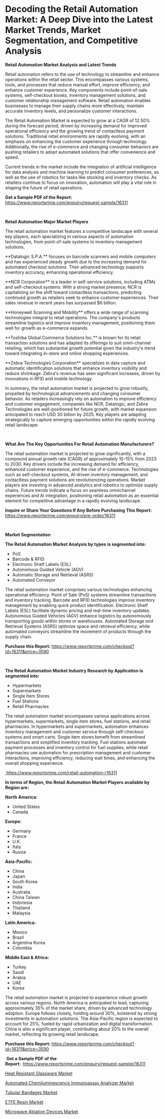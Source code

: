 <p><h1>Decoding the Retail Automation Market: A Deep Dive into the Latest Market Trends, Market Segmentation, and Competitive Analysis</h1></p><p><strong>Retail Automation Market Analysis and Latest Trends</strong></p>
<p><p>Retail automation refers to the use of technology to streamline and enhance operations within the retail sector. This encompasses various systems, tools, and processes that reduce manual effort, improve efficiency, and enhance customer experience. Key components include point-of-sale systems, self-checkout kiosks, inventory management solutions, and customer relationship management software. Retail automation enables businesses to manage their supply chains more effectively, maintain accurate inventory levels, and personalize customer interactions.</p><p>The Retail Automation Market is expected to grow at a CAGR of 12.50% during the forecast period, driven by increasing demand for improved operational efficiency and the growing trend of contactless payment solutions. Traditional retail environments are rapidly evolving, with an emphasis on enhancing the customer experience through technology. Additionally, the rise of e-commerce and changing consumer behaviors are pushing retailers to adopt automated solutions that offer convenience and speed. </p><p>Current trends in the market include the integration of artificial intelligence for data analysis and machine learning to predict consumer preferences, as well as the use of robotics for tasks like stocking and inventory checks. As retailers continue to focus on innovation, automation will play a vital role in shaping the future of retail operations.</p></p>
<p><strong>Get a Sample PDF of the Report:&nbsp;</strong> <a href="https://www.reportprime.com/enquiry/request-sample/16311?utm_campaign=1420&utm_medium=2&utm_source=Github&utm_content=ia&utm_term=02122024&utm_id=retail-automation">https://www.reportprime.com/enquiry/request-sample/16311</a></p>
<p>&nbsp;</p>
<p><strong>Retail Automation Major Market Players</strong></p>
<p><p>The retail automation market features a competitive landscape with several key players, each specializing in various aspects of automation technologies, from point-of-sale systems to inventory management solutions.</p><p>**Datalogic S.P.A.** focuses on barcode scanners and mobile computers and has experienced steady growth due to the increasing demand for automated checkout solutions. Their advanced technology supports inventory accuracy, enhancing operational efficiency.</p><p>**NCR Corporation** is a leader in self-service solutions, including ATMs and self-checkout systems. With a strong market presence, NCR is capitalizing on the shift toward contactless transactions, predicting continued growth as retailers seek to enhance customer experiences. Their sales revenue in recent years has surpassed $6 billion.</p><p>**Honeywell Scanning and Mobility** offers a wide range of scanning technologies integral to retail operations. The company's products streamline logistics and improve inventory management, positioning them well for growth as e-commerce expands. </p><p>**Toshiba Global Commerce Solutions Inc.** is known for its retail transaction solutions and has adapted its offerings to suit omni-channel retailing, which has substantial growth potential given the industry's trend toward integrating in-store and online shopping experiences.</p><p>**Zebra Technologies Corporation** specializes in data capture and automatic identification solutions that enhance inventory visibility and reduce shrinkage. Zebra's revenue has seen significant increases, driven by innovations in RFID and mobile technology.</p><p>In summary, the retail automation market is projected to grow robustly, propelled by technological advancements and changing consumer behavior. As retailers increasingly rely on automation to improve efficiency and customer engagement, companies like NCR, Datalogic, and Zebra Technologies are well-positioned for future growth, with market expansion anticipated to reach USD 30 billion by 2025. Key players are adapting strategically to capture emerging opportunities within the rapidly evolving retail landscape.</p></p>
<p>&nbsp;</p>
<p><strong>What Are The Key Opportunities For Retail Automation Manufacturers?</strong></p>
<p><p>The retail automation market is projected to grow significantly, with a compound annual growth rate (CAGR) of approximately 10-15% from 2023 to 2030. Key drivers include the increasing demand for efficiency, enhanced customer experience, and the rise of e-commerce. Technologies such as self-checkout systems, AI-driven inventory management, and contactless payment solutions are revolutionizing operations. Market players are investing in advanced analytics and robotics to optimize supply chains. Future trends indicate a focus on seamless omnichannel experiences and AI integration, positioning retail automation as an essential element for competitive advantage in a rapidly evolving landscape.</p></p>
<p><strong>Inquire or Share Your Questions If Any Before Purchasing This Report:</strong> <a href="https://www.reportprime.com/enquiry/pre-order/16311?utm_campaign=1420&utm_medium=2&utm_source=Github&utm_content=ia&utm_term=02122024&utm_id=retail-automation">https://www.reportprime.com/enquiry/pre-order/16311</a></p>
<p>&nbsp;</p>
<p><strong>Market Segmentation</strong></p>
<p><strong>The Retail Automation Market Analysis by types is segmented into:</strong></p>
<p><ul><li>PoS</li><li>Barcode & RFID</li><li>Electronic Shelf Labels (ESL)</li><li>Autonomous Guided Vehicle (AGV)</li><li>Automatic Storage and Retrieval (ASRS)</li><li>Automated Conveyor</li></ul></p>
<p><p>The retail automation market comprises various technologies enhancing operational efficiency. Point of Sale (PoS) systems streamline transactions and inventory tracking. Barcode and RFID technologies improve inventory management by enabling quick product identification. Electronic Shelf Labels (ESL) facilitate dynamic pricing and real-time inventory updates. Autonomous Guided Vehicles (AGV) enhance logistics by autonomously transporting goods within stores or warehouses. Automated Storage and Retrieval Systems (ASRS) optimize space and retrieval efficiency, while automated conveyors streamline the movement of products through the supply chain.</p></p>
<p><strong>Purchase this Report:&nbsp;</strong><a href="https://www.reportprime.com/checkout?id=16311&price=3590&utm_campaign=1420&utm_medium=2&utm_source=Github&utm_content=ia&utm_term=02122024&utm_id=retail-automation">https://www.reportprime.com/checkout?id=16311&price=3590</a></p>
<p>&nbsp;</p>
<p><strong>The Retail Automation Market Industry Research by Application is segmented into:</strong></p>
<p><ul><li>Hypermarkets</li><li>Supermarkets</li><li>Single Item Stores</li><li>Fuel Stations</li><li>Retail Pharmacies</li></ul></p>
<p><p>The retail automation market encompasses various applications across hypermarkets, supermarkets, single item stores, fuel stations, and retail pharmacies. In hypermarkets and supermarkets, automation enhances inventory management and customer service through self-checkout systems and smart carts. Single item stores benefit from streamlined transactions and simplified inventory tracking. Fuel stations automate payment processes and inventory control for fuel supplies, while retail pharmacies use automation for prescription management and customer interactions, improving efficiency, reducing wait times, and enhancing the overall shopping experience.</p></p>
<p><a href="https://www.reportprime.com/retail-automation-r16311?utm_campaign=1420&utm_medium=2&utm_source=Github&utm_content=ia&utm_term=02122024&utm_id=retail-automation">&nbsp;https://www.reportprime.com/retail-automation-r16311</a></p>
<p><strong>In terms of Region, the Retail Automation Market Players available by Region are:</strong></p>
<p>
    <p> <strong> North America: </strong>
        <ul>
            <li>United States</li>
            <li>Canada</li>
        </ul>
        </p> 
    <p> <strong> Europe: </strong>
        <ul>
            <li>Germany</li>
            <li>France</li>
            <li>U.K.</li>
            <li>Italy</li>
            <li>Russia</li>
        </ul>
        </p> 
    <p> <strong> Asia-Pacific: </strong>
        <ul>
            <li>China</li>
            <li>Japan</li>
            <li>South Korea</li>
            <li>India</li>
            <li>Australia</li>
            <li>China Taiwan</li>
            <li>Indonesia</li>
            <li>Thailand</li>
            <li>Malaysia</li>
        </ul>
        </p> 
    <p> <strong> Latin America: </strong>
        <ul>
            <li>Mexico</li>
            <li>Brazil</li>
            <li>Argentina Korea</li>
            <li>Colombia</li>
        </ul>
        </p> 
    <p> <strong> Middle East & Africa: </strong>
        <ul>
            <li>Turkey</li>
            <li>Saudi</li>
            <li>Arabia</li>
            <li>UAE</li>
            <li>Korea</li>
        </ul>
    </p>
    </p>
<p><p>The retail automation market is projected to experience robust growth across various regions. North America is anticipated to lead, capturing approximately 35% of the market share, driven by advanced technology adoption. Europe follows closely, holding around 30%, bolstered by strong investments in automation solutions. The Asia-Pacific region is expected to account for 25%, fueled by rapid urbanization and digital transformation. China is also a significant player, contributing about 20% to the overall market, reflecting its growing retail landscape.</p></p>
<p><strong>Purchase this Report: </strong><a href="https://www.reportprime.com/checkout?id=16311&price=3590&utm_campaign=1420&utm_medium=2&utm_source=Github&utm_content=ia&utm_term=02122024&utm_id=retail-automation">https://www.reportprime.com/checkout?id=16311&price=3590</a></p>
<p>&nbsp;<strong>Get a Sample PDF of the Report:&nbsp;&nbsp;</strong><a href="https://www.reportprime.com/enquiry/request-sample/16311?utm_campaign=1420&utm_medium=2&utm_source=Github&utm_content=ia&utm_term=02122024&utm_id=retail-automation">https://www.reportprime.com/enquiry/request-sample/16311</a></p>
<p><strong></strong></p>
<p><p><a href="https://issuu.com/reportprime-2/docs/heat-resistant-glassware-market-size-2030.pptx?utm_campaign=1420&utm_medium=2&utm_source=Github&utm_content=ia&utm_term=02122024&utm_id=retail-automation">Heat Resistant Glassware Market</a></p><p><a href="https://www.linkedin.com/pulse/future-outlook-automated-chemiluminescence-immunoassay-analyzer-1yxrf?utm_campaign=1420&utm_medium=2&utm_source=Github&utm_content=ia&utm_term=02122024&utm_id=retail-automation">Automated Chemiluminescence Immunoassay Analyzer Market</a></p><p><a href="https://www.linkedin.com/pulse/tubular-bandages-market-evolution-future-outlook-forecasting-industry-elfye?utm_campaign=1420&utm_medium=2&utm_source=Github&utm_content=ia&utm_term=02122024&utm_id=retail-automation">Tubular Bandages Market</a></p><p><a href="https://issuu.com/reportprime-2/docs/etfe-resin-market-size-2030.pptx?utm_campaign=1420&utm_medium=2&utm_source=Github&utm_content=ia&utm_term=02122024&utm_id=retail-automation">ETFE Resin Market</a></p><p><a href="https://www.linkedin.com/pulse/report-microwave-ablation-devices-market-rapid-expansion-5o3qe?utm_campaign=1420&utm_medium=2&utm_source=Github&utm_content=ia&utm_term=02122024&utm_id=retail-automation">Microwave Ablation Devices Market</a></p></p>